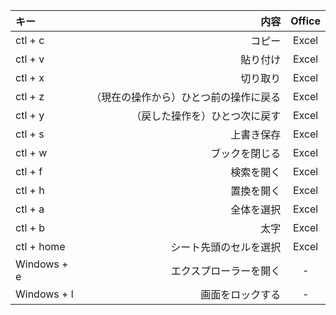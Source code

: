 
| キー | 内容 | Office |
|:-----------|------------:|:------------:|
| ctl + c       |        コピー |     Excel     |
| ctl + v       |        貼り付け |     Excel     |
| ctl + x     |      切り取り |    Excel    |
| ctl + z         |     （現在の操作から）ひとつ前の操作に戻る　|      Excel      |
| ctl + y       |       （戻した操作を）ひとつ次に戻す |    Excel    |
| ctl + s    |     上書き保存 |   Excel    |
| ctl + w    |     ブックを閉じる |   Excel    |
| ctl + f    |     検索を開く |   Excel    |
| ctl + h    |     置換を開く |   Excel    |
| ctl + a    |     全体を選択 |   Excel    |
| ctl + b    |     太字 |   Excel    |
| ctl + home    |     シート先頭のセルを選択 |   Excel    |
| Windows + e       |        エクスプローラーを開く |     -     |
| Windows + l       |        画面をロックする |     -     |
